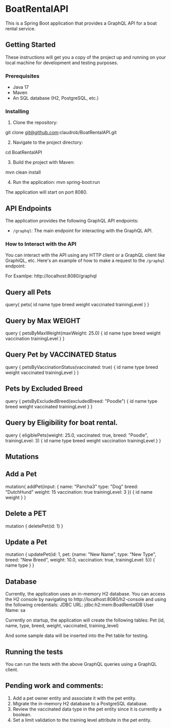 # BoatRentalAPI

This is a Spring Boot application that provides a GraphQL API for a boat rental service.

## Getting Started

These instructions will get you a copy of the project up and running on your local machine for development and testing purposes.

### Prerequisites

- Java 17
- Maven
- An SQL database (H2, PostgreSQL, etc.)

### Installing

1. Clone the repository:

git clone git@github.com:claudrob/BoatRentalAPI.git

2. Navigate to the project directory:

cd BoatRentalAPI

3. Build the project with Maven:

mvn clean install

4. Run the application:
mvn spring-boot:run

The application will start on port 8080.

## API Endpoints

The application provides the following GraphQL API endpoints:

- `/graphql`: The main endpoint for interacting with the GraphQL API.

### How to Interact with the API

You can interact with the API using any HTTP client or a GraphQL client like GraphiQL, etc. Here's an example of how to make a request to the `/graphql` endpoint:

For Examlpe:
http://localhost:8080/graphql

## Query all Pets

query{
 pets{
 	id
	name
  type
	breed
	weight
  vaccinated
  trainingLevel
}
}

## Query by Max WEIGHT

query {
  petsByMaxWeight(maxWeight: 25.0) {
    id
    name
    type
    breed
    weight
    vaccination
    trainingLevel
  }
}

## Query Pet by VACCINATED Status


query {
  petsByVaccinationStatus(vaccinated: true) {
    id
    name
    type
    breed
    weight
    vaccinated
    trainingLevel
  }
}

## Pets by Excluded Breed

query {
  petsByExcludedBreed(excludedBreed: "Poodle") {
    id
    name
    type
    breed
    weight
    vaccinated
    trainingLevel
  }
}

## Query by Eligibility for boat rental.


query {
  eligiblePets(weight: 25.0, vaccinated: true, breed: "Poodle", trainingLevel: 3) {
    id
    name
    type
    breed
    weight
    vaccination
    trainingLevel
  }
}




## Mutations



## Add a Pet

mutation{
  addPet(input: {
    name: "Pancha3"
    type: "Dog"
    breed: "DutchHund"
    weight: 15
    vaccination: true
    trainingLevel: 3
  })
  {
    id
    name
    weight
  }
}

## Delete a PET


mutation {
  deletePet(id: 1)
}


## Update a Pet

mutation {
  updatePet(id: 1, pet: {name: "New Name", 
    type: "New Type", breed: "New Breed", weight: 10.0, vaccination: true, trainingLevel: 5}) {
    name
    type
  }
}

## Database

Currently, the application uses an in-memory H2 database. You can access the H2 console by navigating to http://localhost:8080/h2-console and using the following credentials:
JDBC URL: jdbc:h2:mem:BoatRentalDB
User Name: sa

Currently on startup, the application will create the following tables:
Pet (id, name, type, breed, weight, vaccinated, training_level)

And some sample data will be inserted into the Pet table for testing.


## Running the tests

You can run the tests with the above GraphQL queries using a GraphQL client.

## Pending work and comments:

1. Add a pet owner entity and associate it with the pet entity.
2. Migrate the in-memory H2 database to a PostgreSQL database.
3. Review the vaccinated data type in the pet entity since it is currently a boolean.
4. Set a limit validation to the training level attribute in the pet entity.






